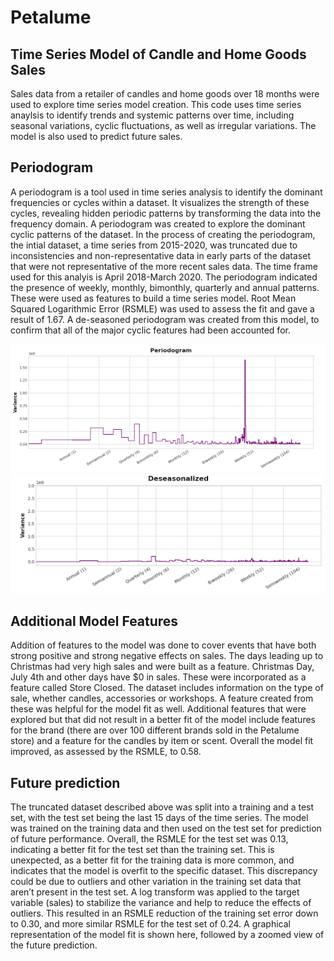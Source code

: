 # Petalume
## Time Series Model of Candle and Home Goods Sales
Sales data from a retailer of candles and home goods over 18 months were used to explore time series model creation. This code uses time series anaylsis to identify trends and systemic patterns over time, including seasonal variations, cyclic fluctuations, as well as irregular variations. The model is also used to predict future sales.
## Periodogram
A periodogram is a tool used in time series analysis to identify the dominant frequencies or cycles within a dataset. It visualizes the strength of these cycles, revealing hidden periodic patterns by transforming the data into the frequency domain. A periodogram was created to explore the dominant cyclic patterns of the dataset. In the process of creating the periodogram, the intial dataset, a time series from 2015-2020, was truncated due to inconsistencies and non-representative data in early parts of the dataset that were not representative of the more recent sales data. The time frame used for this analyis is April 2018-March 2020. The periodogram indicated the presence of weekly, monthly, bimonthly, quarterly and annual patterns. These were used as features to build a time series model. Root Mean Squared Logarithmic Error (RSMLE) was used to assess the fit and gave a result of 1.67. A de-seasoned periodogram was created from this model, to confirm that all of the major cyclic features had been accounted for.

![Periodogram visualization shoiwng sales data trends](images/periodogram.png)
![Deseasoned periodogram](images/deseason.png)
## Additional Model Features
Addition of features to the model was done to cover events that have both strong positive and strong negative effects on sales. The days leading up to Christmas had very high sales and were built as a feature. Christmas Day,  July 4th and other days have $0 in sales. These were incorporated as a feature called Store Closed. The dataset includes information on the type of sale, whether candles, accessories or workshops. A feature created from these was helpful for the model fit as well. Additional features that were explored but that did not result in a better fit of the model include features for the brand (there are over 100 different brands sold in the Petalume store) and a feature for the candles by item or scent. Overall the model fit improved, as assessed by the RSMLE, to 0.58.
## Future prediction
The truncated dataset described above was split into a training and a test set, with the test set being the last 15 days of the time series. The model was trained on the training data and then used on the test set for prediction of future performance. Overall, the RSMLE for the test set was 0.13, indicating a better fit for the test set than the training set. This is unexpected, as a better fit for the training data is more common, and indicates that the model is overfit to the specific dataset. This discrepancy could be due to outliers and other variation in the training set data that aren’t present in the test set. A log transform was applied to the target variable (sales) to stabilize the variance and help to reduce the effects of outliers. This resulted in an RSMLE reduction of the training set error down to 0.30, and more similar RSMLE for the test set of 0.24. A graphical representation of the model fit is shown here, followed by a zoomed view of the future prediction.


